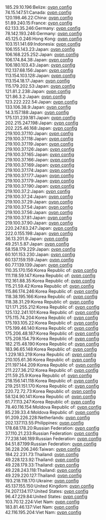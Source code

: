 185.29.10.196:Belize: [ovpn config](vpn/185_29_10_196.ovpn)  
74.15.147.51:Canada: [ovpn config](vpn/74_15_147_51.ovpn)  
120.198.46.22:China: [ovpn config](vpn/120_198_46_22.ovpn)  
51.89.240.15:France: [ovpn config](vpn/51_89_240_15.ovpn)  
62.133.35.246:Germany: [ovpn config](vpn/62_133_35_246.ovpn)  
78.142.193.246:Germany: [ovpn config](vpn/78_142_193_246.ovpn)  
45.125.0.246:Hong Kong: [ovpn config](vpn/45_125_0_246.ovpn)  
103.151.141.69:Indonesia: [ovpn config](vpn/103_151_141_69.ovpn)  
106.155.143.23:Japan: [ovpn config](vpn/106_155_143_23.ovpn)  
106.168.225.252:Japan: [ovpn config](vpn/106_168_225_252.ovpn)  
106.174.84.38:Japan: [ovpn config](vpn/106_174_84_38.ovpn)  
106.180.103.43:Japan: [ovpn config](vpn/106_180_103_43.ovpn)  
112.137.68.156:Japan: [ovpn config](vpn/112_137_68_156.ovpn)  
113.154.103.128:Japan: [ovpn config](vpn/113_154_103_128.ovpn)  
113.154.18.17:Japan: [ovpn config](vpn/113_154_18_17.ovpn)  
115.179.202.53:Japan: [ovpn config](vpn/115_179_202_53.ovpn)  
121.81.2.238:Japan: [ovpn config](vpn/121_81_2_238.ovpn)  
121.86.3.2:Japan: [ovpn config](vpn/121_86_3_2.ovpn)  
123.222.222.54:Japan: [ovpn config](vpn/123_222_222_54.ovpn)  
133.106.38.9:Japan: [ovpn config](vpn/133_106_38_9.ovpn)  
14.3.157.188:Japan: [ovpn config](vpn/14_3_157_188.ovpn)  
175.131.239.181:Japan: [ovpn config](vpn/175_131_239_181.ovpn)  
202.215.247.198:Japan: [ovpn config](vpn/202_215_247_198.ovpn)  
202.225.46.168:Japan: [ovpn config](vpn/202_225_46_168.ovpn)  
219.100.37.110:Japan: [ovpn config](vpn/219_100_37_110.ovpn)  
219.100.37.118:Japan: [ovpn config](vpn/219_100_37_118.ovpn)  
219.100.37.119:Japan: [ovpn config](vpn/219_100_37_119.ovpn)  
219.100.37.126:Japan: [ovpn config](vpn/219_100_37_126.ovpn)  
219.100.37.165:Japan: [ovpn config](vpn/219_100_37_165.ovpn)  
219.100.37.166:Japan: [ovpn config](vpn/219_100_37_166.ovpn)  
219.100.37.169:Japan: [ovpn config](vpn/219_100_37_169.ovpn)  
219.100.37.174:Japan: [ovpn config](vpn/219_100_37_174.ovpn)  
219.100.37.177:Japan: [ovpn config](vpn/219_100_37_177.ovpn)  
219.100.37.179:Japan: [ovpn config](vpn/219_100_37_179.ovpn)  
219.100.37.190:Japan: [ovpn config](vpn/219_100_37_190.ovpn)  
219.100.37.2:Japan: [ovpn config](vpn/219_100_37_2.ovpn)  
219.100.37.24:Japan: [ovpn config](vpn/219_100_37_24.ovpn)  
219.100.37.29:Japan: [ovpn config](vpn/219_100_37_29.ovpn)  
219.100.37.54:Japan: [ovpn config](vpn/219_100_37_54.ovpn)  
219.100.37.56:Japan: [ovpn config](vpn/219_100_37_56.ovpn)  
219.100.37.81:Japan: [ovpn config](vpn/219_100_37_81.ovpn)  
219.100.37.90:Japan: [ovpn config](vpn/219_100_37_90.ovpn)  
220.247.63.247:Japan: [ovpn config](vpn/220_247_63_247.ovpn)  
222.0.155.198:Japan: [ovpn config](vpn/222_0_155_198.ovpn)  
36.13.201.9:Japan: [ovpn config](vpn/36_13_201_9.ovpn)  
49.251.5.87:Japan: [ovpn config](vpn/49_251_5_87.ovpn)  
58.158.179.229:Japan: [ovpn config](vpn/58_158_179_229.ovpn)  
60.101.153.230:Japan: [ovpn config](vpn/60_101_153_230.ovpn)  
60.137.159.159:Japan: [ovpn config](vpn/60_137_159_159.ovpn)  
60.77.139.139:Japan: [ovpn config](vpn/60_77_139_139.ovpn)  
110.35.170.156:Korea Republic of: [ovpn config](vpn/110_35_170_156.ovpn)  
111.118.59.147:Korea Republic of: [ovpn config](vpn/111_118_59_147.ovpn)  
112.161.88.35:Korea Republic of: [ovpn config](vpn/112_161_88_35.ovpn)  
115.21.59.42:Korea Republic of: [ovpn config](vpn/115_21_59_42.ovpn)  
115.86.174.246:Korea Republic of: [ovpn config](vpn/115_86_174_246.ovpn)  
118.38.195.166:Korea Republic of: [ovpn config](vpn/118_38_195_166.ovpn)  
118.38.31.29:Korea Republic of: [ovpn config](vpn/118_38_31_29.ovpn)  
121.171.255.212:Korea Republic of: [ovpn config](vpn/121_171_255_212.ovpn)  
125.132.241.101:Korea Republic of: [ovpn config](vpn/125_132_241_101.ovpn)  
175.115.74.204:Korea Republic of: [ovpn config](vpn/175_115_74_204.ovpn)  
175.193.105.22:Korea Republic of: [ovpn config](vpn/175_193_105_22.ovpn)  
175.199.46.140:Korea Republic of: [ovpn config](vpn/175_199_46_140.ovpn)  
175.206.48.187:Korea Republic of: [ovpn config](vpn/175_206_48_187.ovpn)  
175.208.154.79:Korea Republic of: [ovpn config](vpn/175_208_154_79.ovpn)  
182.215.48.190:Korea Republic of: [ovpn config](vpn/182_215_48_190.ovpn)  
183.96.65.148:Korea Republic of: [ovpn config](vpn/183_96_65_148.ovpn)  
1.229.183.219:Korea Republic of: [ovpn config](vpn/1_229_183_219.ovpn)  
210.105.61.36:Korea Republic of: [ovpn config](vpn/210_105_61_36.ovpn)  
211.197.144.209:Korea Republic of: [ovpn config](vpn/211_197_144_209.ovpn)  
211.227.36.212:Korea Republic of: [ovpn config](vpn/211_227_36_212.ovpn)  
211.59.25.9:Korea Republic of: [ovpn config](vpn/211_59_25_9.ovpn)  
218.156.141.118:Korea Republic of: [ovpn config](vpn/218_156_141_118.ovpn)  
219.251.151.170:Korea Republic of: [ovpn config](vpn/219_251_151_170.ovpn)  
220.72.72.73:Korea Republic of: [ovpn config](vpn/220_72_72_73.ovpn)  
58.124.90.141:Korea Republic of: [ovpn config](vpn/58_124_90_141.ovpn)  
61.77.113.247:Korea Republic of: [ovpn config](vpn/61_77_113_247.ovpn)  
78.40.116.154:Moldova Republic of: [ovpn config](vpn/78_40_116_154.ovpn)  
85.239.33.4:Moldova Republic of: [ovpn config](vpn/85_239_33_4.ovpn)  
91.209.226.228:Netherlands: [ovpn config](vpn/91_209_226_228.ovpn)  
202.137.113.55:Philippines: [ovpn config](vpn/202_137_113_55.ovpn)  
178.68.178.20:Russian Federation: [ovpn config](vpn/178_68_178_20.ovpn)  
37.110.21.233:Russian Federation: [ovpn config](vpn/37_110_21_233.ovpn)  
77.238.146.189:Russian Federation: [ovpn config](vpn/77_238_146_189.ovpn)  
84.51.87.199:Russian Federation: [ovpn config](vpn/84_51_87_199.ovpn)  
36.228.206.246:Taiwan: [ovpn config](vpn/36_228_206_246.ovpn)  
184.22.231.73:Thailand: [ovpn config](vpn/184_22_231_73.ovpn)  
49.228.123.92:Thailand: [ovpn config](vpn/49_228_123_92.ovpn)  
49.228.179.33:Thailand: [ovpn config](vpn/49_228_179_33.ovpn)  
49.228.243.118:Thailand: [ovpn config](vpn/49_228_243_118.ovpn)  
49.229.220.127:Thailand: [ovpn config](vpn/49_229_220_127.ovpn)  
193.218.118.170:Ukraine: [ovpn config](vpn/193_218_118_170.ovpn)  
45.137.155.150:United Kingdom: [ovpn config](vpn/45_137_155_150.ovpn)  
74.207.134.117:United States: [ovpn config](vpn/74_207_134_117.ovpn)  
96.47.229.84:United States: [ovpn config](vpn/96_47_229_84.ovpn)  
103.70.12.224:Viet Nam: [ovpn config](vpn/103_70_12_224.ovpn)  
183.81.46.137:Viet Nam: [ovpn config](vpn/183_81_46_137.ovpn)  
42.116.195.204:Viet Nam: [ovpn config](vpn/42_116_195_204.ovpn)  
